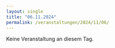 ```yaml
---
layout: single
title: "06.11.2024"
permalink: /veranstaltungen/2024/11/06/
---
```


Keine Veranstaltung an diesem Tag.
